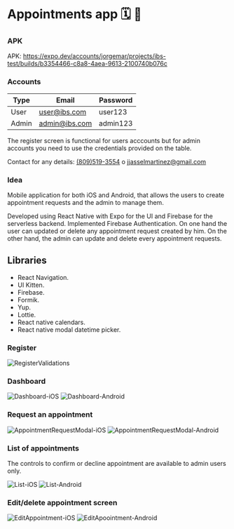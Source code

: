 # Appointments app 🗓️ 📆

### APK

APK:
https://expo.dev/accounts/jorgemar/projects/ibs-test/builds/b3354466-c8a8-4aea-9613-2100740b076c

### Accounts

| Type  | Email         | Password |
| ----- | ------------- | -------- |
| User  | user@ibs.com  | user123  |
| Admin | admin@ibs.com | admin123 |

The register screen is functional for users acccounts but for admin accounts you need to use the credentials provided on the table.

Contact for any details: <a href='tel:+18095193554'>(809)519-3554</a> o jjasselmartinez@gmail.com

### Idea

Mobile application for both iOS and Android, that allows the users to create appointment requests and the admin to manage them.

Developed using React Native with Expo for the UI and Firebase for the serverless backend. Implemented Firebase Authentication. On one hand the user can updated or delete any appointment request created by him. On the other hand, the admin can update and delete every appointment requests.

## Libraries

- React Navigation.
- UI Kitten.
- Firebase.
- Formik.
- Yup.
- Lottie.
- React native calendars.
- React native modal datetime picker.

### Register

![RegisterValidations](https://user-images.githubusercontent.com/22924299/148800181-7ac8fdb1-d709-4658-8786-3cae689e5e0c.gif)

### Dashboard

![Dashboard-iOS](https://user-images.githubusercontent.com/22924299/152808689-35a3c081-5b63-4bd8-9f40-9b561ee366ef.png) ![Dashboard-Android](https://user-images.githubusercontent.com/22924299/152808501-a57cef5d-8ec6-4247-a27f-faeb727a442f.png)

### Request an appointment

![AppointmentRequestModal-iOS](https://user-images.githubusercontent.com/22924299/152812576-98db3ca8-5961-4685-8a68-afd70af575ce.png) ![AppointmentRequestModal-Android](https://user-images.githubusercontent.com/22924299/152812717-2fd78361-7524-4c88-9697-37746b81bf88.png)

### List of appointments 
The controls to confirm or decline appointment are available to admin users only.

![List-iOS](https://user-images.githubusercontent.com/22924299/152810563-b7c0a73e-158e-4ebf-bb3f-f58f3fcbc50d.png) ![List-Android](https://user-images.githubusercontent.com/22924299/152810599-bc249813-a347-440e-b05f-d5a33e1a45b4.png)


### Edit/delete appointment screen

![EditAppointment-iOS](https://user-images.githubusercontent.com/22924299/152813777-88116e1e-cf69-464b-8c2e-5f6fd75f5432.png) ![EditApoointment-Android](https://user-images.githubusercontent.com/22924299/152813799-427b1646-ed5a-4c2f-89ae-5f9fdbedc5ee.png)

